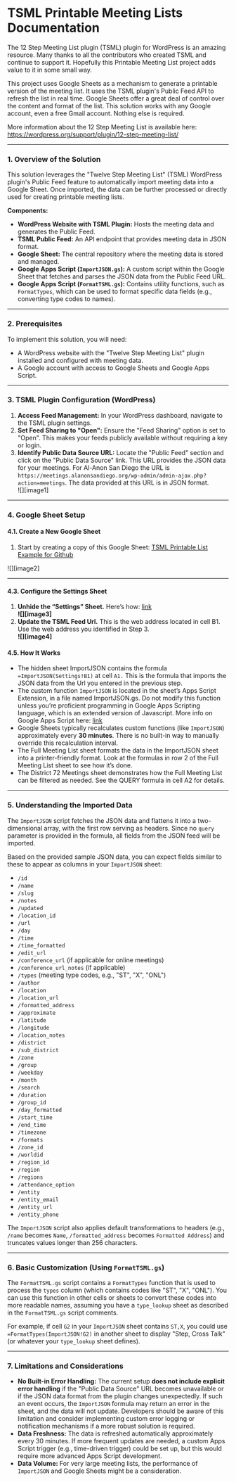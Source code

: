 # TSML Printable Meeting Lists Documentation

The 12 Step Meeting List plugin (TSML) plugin for WordPress is an amazing resource. Many thanks to all the contributors who created TSML and continue to support it. Hopefully this Printable Meeting List project adds value to it in some small way.

This project uses Google Sheets as a mechanism to generate a printable version of the meeting list. It uses the TSML plugin's Public Feed API to refresh the list in real time. Google Sheets offer a great deal of control over the content and format of the list. This solution works with any Google account, even a free Gmail account. Nothing else is required.

More information about the 12 Step Meeting List is available here: https://wordpress.org/support/plugin/12-step-meeting-list/

---

### **1\. Overview of the Solution**

This solution leverages the "Twelve Step Meeting List" (TSML) WordPress plugin's Public Feed feature to automatically import meeting data into a Google Sheet. Once imported, the data can be further processed or directly used for creating printable meeting lists.

**Components:**

* **WordPress Website with TSML Plugin:** Hosts the meeting data and generates the Public Feed.  
* **TSML Public Feed:** An API endpoint that provides meeting data in JSON format.  
* **Google Sheet:** The central repository where the meeting data is stored and managed.  
* **Google Apps Script (`ImportJSON.gs`):** A custom script within the Google Sheet that fetches and parses the JSON data from the Public Feed URL.  
* **Google Apps Script (`FormatTSML.gs`):** Contains utility functions, such as `FormatTypes`, which can be used to format specific data fields (e.g., converting type codes to names).

---

### **2\. Prerequisites**

To implement this solution, you will need:

* A WordPress website with the "Twelve Step Meeting List" plugin installed and configured with meeting data.  
* A Google account with access to Google Sheets and Google Apps Script.

---

### **3\. TSML Plugin Configuration (WordPress)**

1. **Access Feed Management:** In your WordPress dashboard, navigate to the TSML plugin settings.  
2. **Set Feed Sharing to "Open":** Ensure the "Feed Sharing" option is set to "Open". This makes your feeds publicly available without requiring a key or login.  
3. **Identify Public Data Source URL:** Locate the "Public Feed" section and click on the "Public Data Source" link. This URL provides the JSON data for your meetings. For Al-Anon San Diego the URL is `https://meetings.alanonsandiego.org/wp-admin/admin-ajax.php?action=meetings`. The data provided at this URL is in JSON format.  
   ![][image1]

---

### **4\. Google Sheet Setup**

#### **4.1. Create a New Google Sheet**

1. Start by creating a copy of this Google Sheet: [TSML Printable List Example for Github](https://docs.google.com/spreadsheets/d/1RU4QOCS9TTZU_o9LtH_Rsrdg_ZyDS-yrdmmh1NEzC3E/edit?gid=182692349#gid=182692349)

![][image2]

---

#### **4.3. Configure the Settings Sheet**

1. **Unhide the “Settings” Sheet.** Here’s how: [link](https://support.google.com/docs/answer/1218656?hl=en&co=GENIE.Platform%3DDesktop#zippy=%2Chide-or-unhide-a-sheet)  
   **![][image3]**
2. **Update the TSML Feed Url.** This is the web address located in cell B1. Use the web address you identified in Step 3\.  
   **![][image4]**

#### **4.5. How It Works**

* The hidden sheet ImportJSON contains the formula `=ImportJSON(Settings!B1)` at cell `A1.` This is the formula that imports the JSON data from the Url you entered in the previous step.  
* The custom function `ImportJSON` is located in the sheet’s Apps Script Extension, in a file named ImportJSON.gs. Do not modify this function unless you’re proficient programming in Google Apps Scripting language, which is an extended version of Javascript. More info on Google Apps Script here: [link](https://developers.google.com/apps-script/guides/sheets)  
* Google Sheets typically recalculates custom functions (like `ImportJSON`) approximately every **30 minutes**. There is no built-in way to manually override this recalculation interval.  
* The Full Meeting List sheet formats the data in the ImportJSON sheet into a printer-friendly format. Look at the formulas in row 2 of the Full Meeting List sheet to see how it’s done.  
* The District 72 Meetings sheet demonstrates how the Full Meeting List can be filtered as needed. See the QUERY formula in cell A2 for details.

---

### **5\. Understanding the Imported Data**

The `ImportJSON` script fetches the JSON data and flattens it into a two-dimensional array, with the first row serving as headers. Since no `query` parameter is provided in the formula, all fields from the JSON feed will be imported.

Based on the provided sample JSON data, you can expect fields similar to these to appear as columns in your `ImportJSON` sheet:

* `/id`  
* `/name`  
* `/slug`  
* `/notes`  
* `/updated`  
* `/location_id`  
* `/url`  
* `/day`  
* `/time`  
* `/time_formatted`  
* `/edit_url`  
* `/conference_url` (if applicable for online meetings)  
* `/conference_url_notes` (if applicable)  
* `/types` (meeting type codes, e.g., "ST", "X", "ONL")  
* `/author`  
* `/location`  
* `/location_url`  
* `/formatted_address`  
* `/approximate`  
* `/latitude`  
* `/longitude`  
* `/location_notes`  
* `/district`  
* `/sub_district`  
* `/zone`  
* `/group`  
* `/weekday`  
* `/month`  
* `/search`  
* `/duration`  
* `/group_id`  
* `/day_formatted`  
* `/start_time`  
* `/end_time`  
* `/timezone`  
* `/formats`  
* `/zone_id`  
* `/worldid`  
* `/region_id`  
* `/region`  
* `/regions`  
* `/attendance_option`  
* `/entity`  
* `/entity_email`  
* `/entity_url`  
* `/entity_phone`

The `ImportJSON` script also applies default transformations to headers (e.g., `/name` becomes `Name`, `/formatted_address` becomes `Formatted Address`) and truncates values longer than 256 characters.

---

### **6\. Basic Customization (Using `FormatTSML.gs`)**

The `FormatTSML.gs` script contains a `FormatTypes` function that is used to process the `types` column (which contains codes like "ST", "X", "ONL"). You can use this function in other cells or sheets to convert these codes into more readable names, assuming you have a `type_lookup` sheet as described in the `FormatTSML.gs` script comments.

For example, if cell `G2` in your `ImportJSON` sheet contains `ST,X`, you could use `=FormatTypes(ImportJSON!G2)` in another sheet to display "Step, Cross Talk" (or whatever your `type_lookup` sheet defines).

---

### **7\. Limitations and Considerations**

* **No Built-in Error Handling:** The current setup **does not include explicit error handling** if the "Public Data Source" URL becomes unavailable or if the JSON data format from the plugin changes unexpectedly. If such an event occurs, the `ImportJSON` formula may return an error in the sheet, and the data will not update. Developers should be aware of this limitation and consider implementing custom error logging or notification mechanisms if a more robust solution is required.  
* **Data Freshness:** The data is refreshed automatically approximately every 30 minutes. If more frequent updates are needed, a custom Apps Script trigger (e.g., time-driven trigger) could be set up, but this would require more advanced Apps Script development.  
* **Data Volume:** For very large meeting lists, the performance of `ImportJSON` and Google Sheets might be a consideration.
